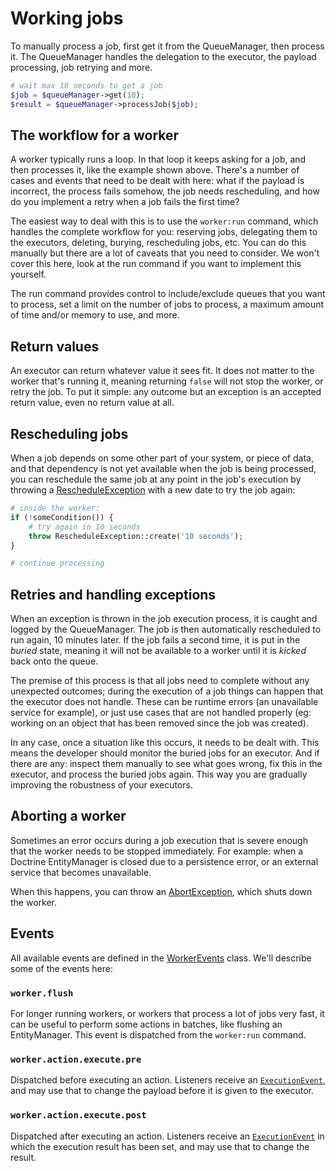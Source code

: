 # Working jobs

To manually process a job, first get it from the QueueManager, then process it.
The QueueManager handles the delegation to the executor, the payload
processing, job retrying and more.

```php
# wait max 10 seconds to get a job
$job = $queueManager->get(10);
$result = $queueManager->processJob($job);
```

## The workflow for a worker

A worker typically runs a loop. In that loop it keeps asking for a job, and
then processes it, like the example shown above. There's a number of cases and
events that need to be dealt with here: what if the payload is incorrect, the
process fails somehow, the job needs rescheduling, and how do you implement a
retry when a job fails the first time?

The easiest way to deal with this is to use the `worker:run` command, which
handles the complete workflow for you: reserving jobs, delegating them to the
executors, deleting, burying, rescheduling jobs, etc. You can do this manually
but there are a lot of caveats that you need to consider. We won't cover this
here, look at the run command if you want to implement this yourself.

The run command provides control to include/exclude queues that you want to
process, set a limit on the number of jobs to process, a maximum amount of time
and/or memory to use, and more.


## Return values

An executor can return whatever value it sees fit. It does not matter to the
worker that's running it, meaning returning `false` will not stop the worker,
or retry the job. To put it simple: any outcome but an exception is an accepted
return value, even no return value at all.


## Rescheduling jobs

When a job depends on some other part of your system, or piece of data, and
that dependency is not yet available when the job is being processed, you can
reschedule the same job at any point in the job's execution by throwing a
[RescheduleException][re] with a new date to try the job again:

```php
# inside the worker:
if (!someCondition()) {
    # try again in 10 seconds
    throw RescheduleException::create('10 seconds');
}

# continue processing
```

[re]: /src/TreeHouse/WorkerBundle/Exception/RescheduleException.php


## Retries and handling exceptions

When an exception is thrown in the job execution process, it is caught and
logged by the QueueManager. The job is then automatically rescheduled to run
again, 10 minutes later. If the job fails a second time, it is put in the
_buried_ state, meaning it will not be available to a worker until it is
_kicked_ back onto the queue.

The premise of this process is that all jobs need to complete without any
unexpected outcomes; during the execution of a job things can happen that the
executor does not handle. These can be runtime errors (an unavailable
service for example), or just use cases that are not handled properly
(eg: working on an object that has been removed since the job was created).

In any case, once a situation like this occurs, it needs to be dealt with. This
means the developer should monitor the buried jobs for an executor. And if
there are any: inspect them manually to see what goes wrong, fix this in the
executor, and process the buried jobs again. This way you are gradually
improving the robustness of your executors.


## Aborting a worker

Sometimes an error occurs during a job execution that is severe enough that the
worker needs to be stopped immediately. For example: when a Doctrine
EntityManager is closed due to a persistence error, or an external service that
becomes unavailable.

When this happens, you can throw an [AbortException][ae], which shuts down the
worker.

[ae]: /src/TreeHouse/WorkerBundle/Exception/AbortException.php


## Events

All available events are defined in the [WorkerEvents][we] class. We'll
describe some of the events here:

[we]: /src/TreeHouse/WorkerBundle/WorkerEvents.php

### `worker.flush`

For longer running workers, or workers that process a lot of jobs very fast, it
can be useful to perform some actions in batches, like flushing an
EntityManager. This event is dispatched from the `worker:run` command.

### `worker.action.execute.pre`

Dispatched before executing an action. Listeners receive an
[`ExecutionEvent`][ee], and may use that to change the payload before it is
given to the executor.

[ee]: /src/TreeHouse/WorkerBundle/Event/ExecutionEvent.php

### `worker.action.execute.post`

Dispatched after executing an action. Listeners receive an
[`ExecutionEvent`][ee] in which the execution result has been set, and may use
that to change the result.

